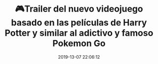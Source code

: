 ---
author_profile: false
title: "🎮Trailer del nuevo videojuego basado en las películas de Harry Potter y similar al adictivo y famoso Pokemon Go"
description: "🎮Trailer del nuevo videojuego basado en las películas de Harry Potter y similar al adictivo y famoso Pokemon Go"
excerpt: "🎮Trailer del nuevo videojuego basado en las películas de Harry Potter y similar al adictivo y famoso Pokemon Go"
header:
  video:
    id: MyZpNZbuEF8
    provider: youtube
comments: true
date: 2019-13-07 22:06:12
tags:
- Realidad Virtual
- Trailer
categories:
- Vídeo Videojuegos
sidebar:
  nav: vteca
---